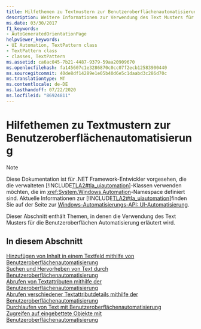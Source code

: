 ```yaml
---
title: Hilfethemen zu Textmustern zur Benutzeroberflächenautomatisierung
description: Weitere Informationen zur Verwendung des Text Musters für die Benutzeroberflächen Automatisierung finden Sie unter Links zu Themen zur Vorgehensweise. Die Themen umfassen das Hinzufügen von Inhalt zu einem Textfeld, das Durchlaufen von Text und mehr.
ms.date: 03/30/2017
f1_keywords:
- AutoGeneratedOrientationPage
helpviewer_keywords:
- UI Automation, TextPattern class
- TextPattern class
- classes, TextPattern
ms.assetid: ca6ac045-7b21-4487-9379-59aa20909670
ms.openlocfilehash: fa145607c1e3286870c0cc07f2ecb12583900440
ms.sourcegitcommit: 40de8df14289e1e05b40d6e5c1daabd3c286d70c
ms.translationtype: MT
ms.contentlocale: de-DE
ms.lasthandoff: 07/22/2020
ms.locfileid: "86924811"
---
```

# <a name="ui-automation-text-pattern-how-to-topics"></a>Hilfethemen zu Textmustern zur Benutzeroberflächenautomatisierung
> [!NOTE]
> Diese Dokumentation ist für .NET Framework-Entwickler vorgesehen, die die verwalteten [!INCLUDE[TLA2#tla_uiautomation](../../../includes/tla2sharptla-uiautomation-md.md)]-Klassen verwenden möchten, die im <xref:System.Windows.Automation>-Namespace definiert sind. Aktuelle Informationen zur [!INCLUDE[TLA2#tla_uiautomation](../../../includes/tla2sharptla-uiautomation-md.md)]finden Sie auf der Seite zur [Windows-Automatisierungs-API: UI-Automatisierung](/windows/win32/winauto/entry-uiauto-win32).  
  
 Dieser Abschnitt enthält Themen, in denen die Verwendung des Text Musters für die Benutzeroberflächen Automatisierung erläutert wird.  
  
## <a name="in-this-section"></a>In diesem Abschnitt  
 [Hinzufügen von Inhalt in einem Textfeld mithilfe von Benutzeroberflächenautomatisierung](add-content-to-a-text-box-using-ui-automation.md)  
 [Suchen und Hervorheben von Text durch Benutzeroberflächenautomatisierung](find-and-highlight-text-using-ui-automation.md)  
 [Abrufen von Textattributen mithilfe der Benutzeroberflächenautomatisierung](obtain-text-attributes-using-ui-automation.md)  
 [Abrufen verschiedener Textattributdetails mithilfe der Benutzeroberflächenautomatisierung](obtain-mixed-text-attribute-details-using-ui-automation.md)  
 [Durchlaufen von Text mit Benutzeroberflächenautomatisierung](traverse-text-using-ui-automation.md)  
 [Zugreifen auf eingebettete Objekte mit Benutzeroberflächenautomatisierung](access-embedded-objects-using-ui-automation.md)
